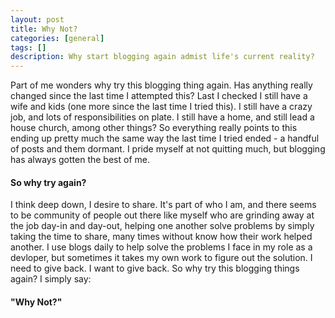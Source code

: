 ```yaml
---
layout: post
title: Why Not?
categories: [general]
tags: []
description: Why start blogging again admist life's current reality?
---
```


Part of me wonders why try this blogging thing again.  Has anything really changed since the last time I attempted this?  Last I checked I still have a wife and kids (one more since the last time I tried this).  I still have a crazy job, and lots of responsibilities on plate.  I still have a home, and still lead a house church, among other things?  So everything really points to this ending up pretty much the same way the last time I tried ended - a handful of posts and them dormant.  I pride myself at not quitting much, but blogging has always gotten the best of me.

<h4>So why try again?</h4>

I think deep down, I desire to share.  It's part of who I am, and there seems to be community of people out there like myself who are grinding away at the job day-in and day-out, helping one another solve problems by simply taking the time to share, many times without know how their work helped another.  I use blogs daily to help solve the problems I face in my role as a devloper, but sometimes it takes my own work to figure out the solution.  I need to give back.  I want to give back.   So why try this blogging things again?  I simply say:

<h4>"Why Not?"</h4>  